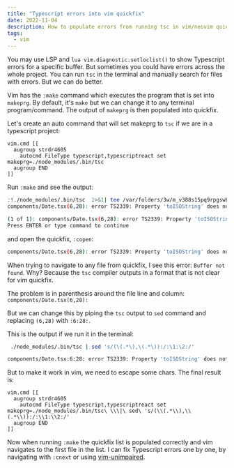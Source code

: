```yaml
---
title: "Typescript errors into vim quickfix"
date: 2022-11-04
description: How to populate errors from running tsc in vim/neovim quickfix. Get typescript compiler errors inside vim.
tags:
  - vim
---
```


You may use LSP and `lua vim.diagnostic.setloclist()` to show Typescript errors for a specific buffer. But sometimes you could have errors across the whole project.
You can run `tsc` in the terminal and manually search for files with errors. But we can do better.

Vim has the `:make` command which executes the program that is set into `makeprg`. By default, it's `make` but we can change it to any terminal program/command.
The output of `makeprg` is then populated into quickfix.

Let's create an auto command that will set makeprg to `tsc` if we are in a typescript project:

```vim
vim.cmd [[
  augroup strdr4605
    autocmd FileType typescript,typescriptreact set makeprg=./node_modules/.bin/tsc
  augroup END
]]
```

Run `:make` and see the output:

```bash
:!./node_modules/.bin/tsc  2>&1| tee /var/folders/3w/m_v388s15pq9rpgswbt131w00000gn/T/nvim.strdr4605/708JAY/2
components/Date.tsx(6,28): error TS2339: Property 'toISOString' does not exist on type 'number'.

(1 of 1): components/Date.tsx(6,28): error TS2339: Property 'toISOString' does not exist on type 'number'.
Press ENTER or type command to continue
```

and open the quickfix, `:copen`:

```bash
components/Date.tsx(6,28): error TS2339: Property 'toISOString' does not exist on type 'number'.
```

When trying to navigate to any file from quickfix, I see this error: `Buffer not found`. 
Why? Because the `tsc` compiler outputs in a format that is not clear for vim quickfix.

The problem is in parenthesis around the file line and column: `components/Date.tsx(6,28):`

But we can change this by piping the `tsc` output to `sed` command and replacing `(6,28)` with `:6:28:`.

This is the output if we run it in the terminal:

```bash
 ./node_modules/.bin/tsc | sed 's/(\(.*\),\(.*\)):/:\1:\2:/'                                                                                 130 ↵

components/Date.tsx:6:28: error TS2339: Property 'toISOString' does not exist on type 'number'.
```

But to make it work in vim, we need to escape some chars.
The final result is:

```vim
vim.cmd [[
  augroup strdr4605
    autocmd FileType typescript,typescriptreact set makeprg=./node_modules/.bin/tsc\ \\\|\ sed\ 's/(\\(.*\\),\\(.*\\)):/:\\1:\\2:/'
  augroup END
]]
```

Now when running `:make` the quickfix list is populated correctly and vim navigates to the first file in the list.
I can fix Typescript errors one by one, by navigating with `:cnext` or using [vim-unimpaired](https://github.com/tpope/vim-unimpaired).
